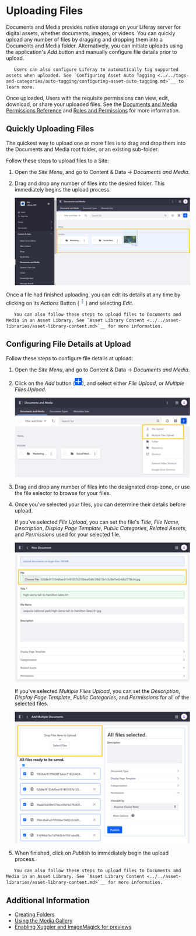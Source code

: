 # Uploading Files

Documents and Media provides native storage on your Liferay server for digital assets, whether documents, images, or videos. You can quickly upload any number of files by dragging and dropping them into a Documents and Media folder. Alternatively, you can initiate uploads using the application's *Add* button and manually configure file details prior to upload.

```note::
   Users can also configure Liferay to automatically tag supported assets when uploaded. See `Configuring Asset Auto Tagging <../../tags-and-categories/auto-tagging/configuring-asset-auto-tagging.md>`__ to learn more. 
```

Once uploaded, Users with the requisite permissions can view, edit, download, or share your uploaded files. See the [Documents and Media Permissions Reference](../publishing-and-sharing/managing-document-access/documents-and-media-permissions-reference.md) and [Roles and Permissions](../../../users-and-permissions/roles-and-permissions/understanding-roles-and-permissions.md) for more information.

## Quickly Uploading Files

The quickest way to upload one or more files is to drag and drop them into the Documents and Media root folder, or an existing sub-folder.

Follow these steps to upload files to a Site:

1. Open the *Site Menu*, and go to Content & Data &rarr; *Documents and Media*.

1. Drag and drop any number of files into the desired folder. This immediately begins the upload process.

   ![Drag and drop any number of files into the desired folder.](./uploading-files/images/01.png)

Once a file had finished uploading, you can edit its details at any time by clicking on its *Actions* Button (![Actions Button](../../../images/icon-actions.png)) and selecting *Edit*.

```note::
   You can also follow these steps to upload files to Documents and Media in an Asset Library. See `Asset Library Content <../../asset-libraries/asset-library-content.md>`__ for more information.
```

## Configuring File Details at Upload

Follow these steps to configure file details at upload:

1. Open the *Site Menu*, and go to Content & Data &rarr; *Documents and Media*.

1. Click on the *Add* button (![Add Button](../../../images/icon-add.png)), and select either *File Upload*, or *Multiple Files Upload*.

   ![Select either File Upload, or Multiple Files Upload](./uploading-files/images/02.png)

1. Drag and drop any number of files into the designated drop-zone, or use the file selector to browse for your files.

1. Once you've selected your files, you can determine their details before upload.

   If you've selected *File Upload*, you can set the file's *Title*, *File Name*, *Description*, *Display Page Template*, *Public Categories*, *Related Assets*, and *Permissions* used for your selected file.

   ![Select a file to upload and configure its details.](./uploading-files/images/03.png)

   If you've selected *Multiple Files Upload*, you can set the *Description*, *Display Page Template*, *Public Categories*, and *Permissions* for all of the selected files.

   ![Select multiple to upload, and configure their details.](./uploading-files/images/04.png)

1. When finished, click on *Publish* to immediately begin the upload process.

```note::
   You can also follow these steps to upload files to Documents and Media in an Asset Library. See `Asset Library Content <../../asset-libraries/asset-library-content.md>`__ for more information.
```

## Additional Information

* [Creating Folders](./creating-folders.md)
* [Using the Media Gallery](../publishing-and-sharing/publishing-documents-on-a-dxp-site/using-the-media-gallery-widget.md)
* [Enabling Xuggler and ImageMagick for previews](../../../system-administration/using-the-server-administration-panel/configuring-external-services.md)
